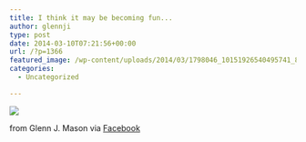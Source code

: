 ```yaml
---
title: I think it may be becoming fun...
author: glennji
type: post
date: 2014-03-10T07:21:56+00:00
url: /?p=1366
featured_image: /wp-content/uploads/2014/03/1798046_10151926540495741_879163300_n.jpg
categories:
  - Uncategorized

---
```

<div>
  <img src='/wp-content/uploads/2014/03/1798046_10151926540495741_879163300_n.jpg' style='max-width:600px;' /></p> 
  
  <div>
    from Glenn J. Mason via <a href="http://ift.tt/1fZDifu">Facebook</a>
  </div>
</div>
